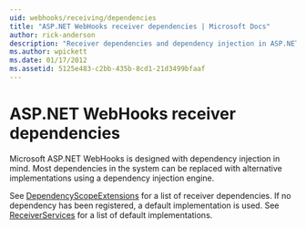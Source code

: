 ```yaml
---
uid: webhooks/receiving/dependencies
title: "ASP.NET WebHooks receiver dependencies | Microsoft Docs"
author: rick-anderson
description: "Receiver dependencies and dependency injection in ASP.NET WebHooks."
ms.author: wpickett
ms.date: 01/17/2012
ms.assetid: 5125e483-c2bb-435b-8cd1-21d3499bfaaf
---
```

# ASP.NET WebHooks receiver dependencies

Microsoft ASP.NET WebHooks is designed with dependency injection in mind. Most dependencies in the system can be replaced with alternative implementations using a dependency injection engine.

See [DependencyScopeExtensions](https://github.com/aspnet/aspnetWebHooks/blob/master/src/Microsoft.AspNet.WebHooks.Receivers/Extensions/DependencyScopeExtensions.cs) for a list of receiver dependencies. If no dependency has been registered, a default implementation is used. See [ReceiverServices](https://github.com/aspnet/aspnetWebHooks/blob/master/src/Microsoft.AspNet.WebHooks.Receivers/Services/ReceiverServices.cs) for a list of default implementations.

